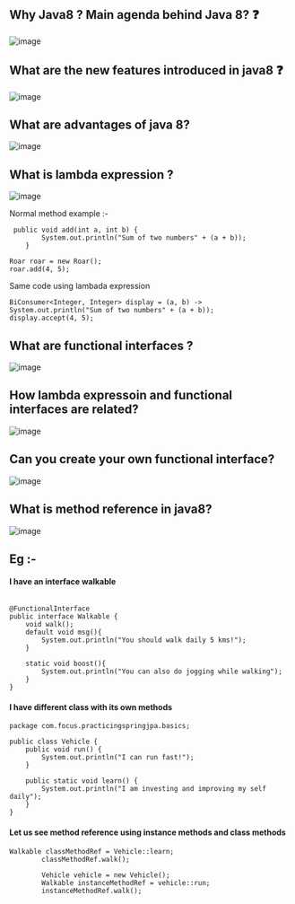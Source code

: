 ##  Why Java8 ? Main agenda behind Java 8? :question:

![image](https://github.com/sateesh3048/my_ror_topics/assets/1171883/77de1d8f-cc6d-4dc9-a5c0-f682d38ae59f)

## What are the new features introduced in java8  :question:
![image](https://github.com/sateesh3048/my_ror_topics/assets/1171883/210d0f97-3b3b-4b34-91a4-70724bdcb62d)

## What are advantages of java 8?
![image](https://github.com/sateesh3048/my_ror_topics/assets/1171883/a579d4da-d79d-4255-85bf-c08408f85e62)

## What is lambda expression ?
![image](https://github.com/sateesh3048/my_ror_topics/assets/1171883/03d151c4-a5e7-481c-aa0d-6e40fbaef104)

Normal method example :-

```
 public void add(int a, int b) {
        System.out.println("Sum of two numbers" + (a + b));
    }

Roar roar = new Roar();
roar.add(4, 5);
```
Same code using lambada expression
```
BiConsumer<Integer, Integer> display = (a, b) -> System.out.println("Sum of two numbers" + (a + b));
display.accept(4, 5);
```
## What are functional interfaces ?

![image](https://github.com/sateesh3048/my_ror_topics/assets/1171883/9decb7eb-95e1-4583-8ee1-5bb34c963ec1)

## How lambda expressoin and functional interfaces are related?

![image](https://github.com/sateesh3048/my_ror_topics/assets/1171883/5cccd0f8-f853-428e-9775-be4bfc86ee1d)

## Can you create your own functional interface?

![image](https://github.com/sateesh3048/my_ror_topics/assets/1171883/4c9edf69-435b-4192-8056-c8f06a1ae76f)

## What is method reference in java8?
![image](https://github.com/sateesh3048/my_ror_topics/assets/1171883/635c89d1-4fa0-4705-960a-55ef74fd2c45)

## Eg :-

#### I have an interface walkable
```

@FunctionalInterface
public interface Walkable {
    void walk();
    default void msg(){
        System.out.println("You should walk daily 5 kms!");
    }

    static void boost(){
        System.out.println("You can also do jogging while walking");
    }
}
```

#### I have different class with its own methods

```
package com.focus.practicingspringjpa.basics;

public class Vehicle {
    public void run() {
        System.out.println("I can run fast!");
    }

    public static void learn() {
        System.out.println("I am investing and improving my self daily");
    }
}
```

#### Let us see method reference using instance methods and class methods
```
Walkable classMethodRef = Vehicle::learn;
        classMethodRef.walk();

        Vehicle vehicle = new Vehicle();
        Walkable instanceMethodRef = vehicle::run;
        instanceMethodRef.walk();
```








